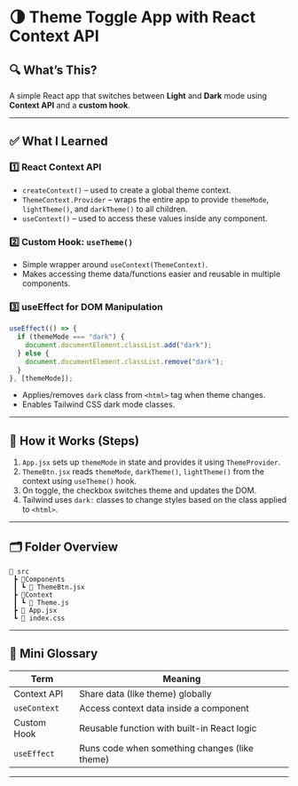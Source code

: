 # 🌗 Theme Toggle App with React Context API

## 🔍 What’s This?

A simple React app that switches between **Light** and **Dark** mode using **Context API** and a **custom hook**.

---

## ✅ What I Learned

### 1️⃣ React Context API

- `createContext()` – used to create a global theme context.
- `ThemeContext.Provider` – wraps the entire app to provide `themeMode`, `lightTheme()`, and `darkTheme()` to all children.
- `useContext()` – used to access these values inside any component.

### 2️⃣ Custom Hook: `useTheme()`

- Simple wrapper around `useContext(ThemeContext)`.
- Makes accessing theme data/functions easier and reusable in multiple components.

### 3️⃣ useEffect for DOM Manipulation

```js
useEffect(() => {
  if (themeMode === "dark") {
    document.documentElement.classList.add("dark");
  } else {
    document.documentElement.classList.remove("dark");
  }
}, [themeMode]);
```

- Applies/removes `dark` class from `<html>` tag when theme changes.
- Enables Tailwind CSS dark mode classes.

---

## 🔧 How it Works (Steps)

1. `App.jsx` sets up `themeMode` in state and provides it using `ThemeProvider`.
2. `ThemeBtn.jsx` reads `themeMode`, `darkTheme()`, `lightTheme()` from the context using `useTheme()` hook.
3. On toggle, the checkbox switches theme and updates the DOM.
4. Tailwind uses `dark:` classes to change styles based on the class applied to `<html>`.

---

## 🗂️ Folder Overview

```
📁 src
 ┣ 📂Components
 ┃ ┗ 📄 ThemeBtn.jsx
 ┣ 📂Context
 ┃ ┗ 📄 Theme.js
 ┣ 📄 App.jsx
 ┗ 📄 index.css
```

---

## 🧠 Mini Glossary

| Term         | Meaning                                       |
| ------------ | --------------------------------------------- |
| Context API  | Share data (like theme) globally              |
| `useContext` | Access context data inside a component        |
| Custom Hook  | Reusable function with built-in React logic   |
| `useEffect`  | Runs code when something changes (like theme) |

---
